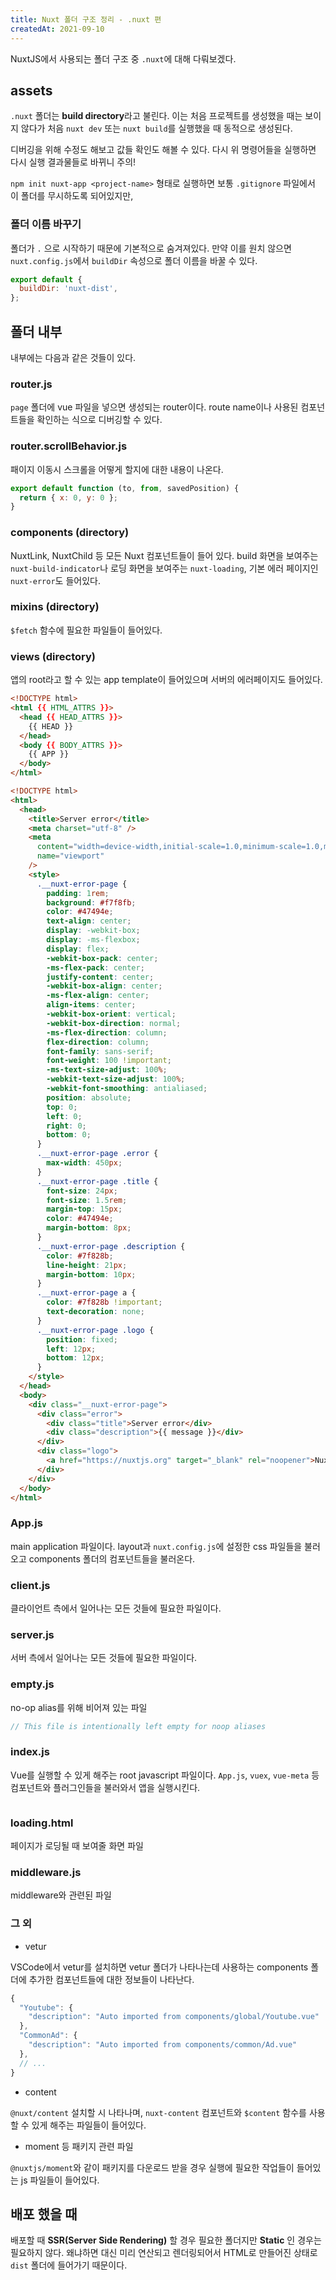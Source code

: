```yaml
---
title: Nuxt 폴더 구조 정리 - .nuxt 편
createdAt: 2021-09-10
---
```


NuxtJS에서 사용되는 폴더 구조 중 `.nuxt`에 대해 다뤄보겠다.

<!--more-->

## assets

`.nuxt` 폴더는 **build directory**라고 불린다. 이는 처음 프로젝트를 생성했을 때는 보이지 않다가 처음 `nuxt dev` 또는 `nuxt build`를 실행했을 때 동적으로 생성된다.

디버깅을 위해 수정도 해보고 값들 확인도 해볼 수 있다. 다시 위 명령어들을 실행하면 다시 실행 결과물들로 바뀌니 주의!

`npm init nuxt-app <project-name>` 형태로 실행하면 보통 `.gitignore` 파일에서 이 폴더를 무시하도록 되어있지만,

### 폴더 이름 바꾸기

폴더가 `.` 으로 시작하기 때문에 기본적으로 숨겨져있다. 만약 이를 원치 않으면 `nuxt.config.js`에서 `buildDir` 속성으로 폴더 이름을 바꿀 수 있다.

```js [nuxt.config.js]
export default {
  buildDir: 'nuxt-dist',
};
```

## 폴더 내부

내부에는 다음과 같은 것들이 있다.

### router.js

`page` 폴더에 vue 파일을 넣으면 생성되는 router이다. route name이나 사용된 컴포넌트들을 확인하는 식으로 디버깅할 수 있다.

### router.scrollBehavior.js

패이지 이동시 스크롤을 어떻게 할지에 대한 내용이 나온다.

```js [router.scrollBehavior.js]
export default function (to, from, savedPosition) {
  return { x: 0, y: 0 };
}
```

### components (directory)

NuxtLink, NuxtChild 등 모든 Nuxt 컴포넌트들이 들어 있다. build 화면을 보여주는 `nuxt-build-indicator`나 로딩 화면을 보여주는 `nuxt-loading`, 기본 에러 페이지인 `nuxt-error`도 들어있다.

### mixins (directory)

`$fetch` 함수에 필요한 파일들이 들어있다.

### views (directory)

앱의 root라고 할 수 있는 app template이 들어있으며 서버의 에러페이지도 들어있다.

```html [app.template.html]
<!DOCTYPE html>
<html {{ HTML_ATTRS }}>
  <head {{ HEAD_ATTRS }}>
    {{ HEAD }}
  </head>
  <body {{ BODY_ATTRS }}>
    {{ APP }}
  </body>
</html>
```

```html [error.html]
<!DOCTYPE html>
<html>
  <head>
    <title>Server error</title>
    <meta charset="utf-8" />
    <meta
      content="width=device-width,initial-scale=1.0,minimum-scale=1.0,maximum-scale=1.0,user-scalable=no"
      name="viewport"
    />
    <style>
      .__nuxt-error-page {
        padding: 1rem;
        background: #f7f8fb;
        color: #47494e;
        text-align: center;
        display: -webkit-box;
        display: -ms-flexbox;
        display: flex;
        -webkit-box-pack: center;
        -ms-flex-pack: center;
        justify-content: center;
        -webkit-box-align: center;
        -ms-flex-align: center;
        align-items: center;
        -webkit-box-orient: vertical;
        -webkit-box-direction: normal;
        -ms-flex-direction: column;
        flex-direction: column;
        font-family: sans-serif;
        font-weight: 100 !important;
        -ms-text-size-adjust: 100%;
        -webkit-text-size-adjust: 100%;
        -webkit-font-smoothing: antialiased;
        position: absolute;
        top: 0;
        left: 0;
        right: 0;
        bottom: 0;
      }
      .__nuxt-error-page .error {
        max-width: 450px;
      }
      .__nuxt-error-page .title {
        font-size: 24px;
        font-size: 1.5rem;
        margin-top: 15px;
        color: #47494e;
        margin-bottom: 8px;
      }
      .__nuxt-error-page .description {
        color: #7f828b;
        line-height: 21px;
        margin-bottom: 10px;
      }
      .__nuxt-error-page a {
        color: #7f828b !important;
        text-decoration: none;
      }
      .__nuxt-error-page .logo {
        position: fixed;
        left: 12px;
        bottom: 12px;
      }
    </style>
  </head>
  <body>
    <div class="__nuxt-error-page">
      <div class="error">
        <div class="title">Server error</div>
        <div class="description">{{ message }}</div>
      </div>
      <div class="logo">
        <a href="https://nuxtjs.org" target="_blank" rel="noopener">Nuxt</a>
      </div>
    </div>
  </body>
</html>
```

### App.js

main application 파일이다. layout과 `nuxt.config.js`에 설정한 css 파일들을 불러오고 components 폴더의 컴포넌트들을 불러온다.

### client.js

클라이언트 측에서 일어나는 모든 것들에 필요한 파일이다.

### server.js

서버 측에서 일어나는 모든 것들에 필요한 파일이다.

### empty.js

no-op alias를 위해 비어져 있는 파일

```js [empty.js]
// This file is intentionally left empty for noop aliases
```

### index.js

Vue를 실행할 수 있게 해주는 root javascript 파일이다. `App.js`, `vuex`, `vue-meta` 등 컴포넌트와 플러그인들을 불러와서 앱을 실행시킨다.

```js [index.js]

```

### loading.html

페이지가 로딩될 때 보여줄 화면 파일

### middleware.js

middleware와 관련된 파일

### 그 외

- vetur

VSCode에서 vetur를 설치하면 vetur 폴더가 나타나는데 사용하는 components 폴더에 추가한 컴포넌트들에 대한 정보들이 나타난다.

```js
{
  "Youtube": {
    "description": "Auto imported from components/global/Youtube.vue"
  },
  "CommonAd": {
    "description": "Auto imported from components/common/Ad.vue"
  },
  // ...
}
```

- content

`@nuxt/content` 설치할 시 나타나며, `nuxt-content` 컴포넌트와 `$content` 함수를 사용할 수 있게 해주는 파일들이 들어있다.

- moment 등 패키지 관련 파일

`@nuxtjs/moment`와 같이 패키지를 다운로드 받을 경우 실행에 필요한 작업들이 들어있는 js 파일들이 들어있다.

## 배포 했을 때

배포할 때 **SSR(Server Side Rendering)** 할 경우 필요한 폴더지만 **Static** 인 경우는 필요하지 않다. 왜냐하면 대신 미리 연산되고 렌더링되어서 HTML로 만들어진 상태로 `dist` 폴더에 들어가기 때문이다.
